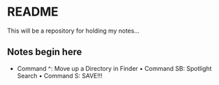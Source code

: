 # README
This will be a repository for holding my notes...

## Notes begin here
- Command ^: Move up a Directory in Finder
•  Command SB: Spotlight Search
•  Command S: SAVE!!!